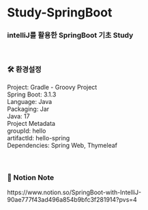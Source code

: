 # Study-SpringBoot
<h3>intelliJ를 활용한 SpringBoot 기초 Study</h3>

<br>
<h3>🛠 환경설정</h3>
Project: Gradle - Groovy Project <br>
Spring Boot: 3.1.3 <br>
Language: Java <br>
Packaging: Jar <br>
Java: 17 <br>
Project Metadata <br>
groupId: hello <br>
artifactId: hello-spring <br>
Dependencies: Spring Web, Thymeleaf <br>

<br>
<br>
<h3> 📝 Notion Note</h3>
https://www.notion.so/SpringBoot-with-IntelliJ-90ae777f43ad496a854b9bfc3f281914?pvs=4
